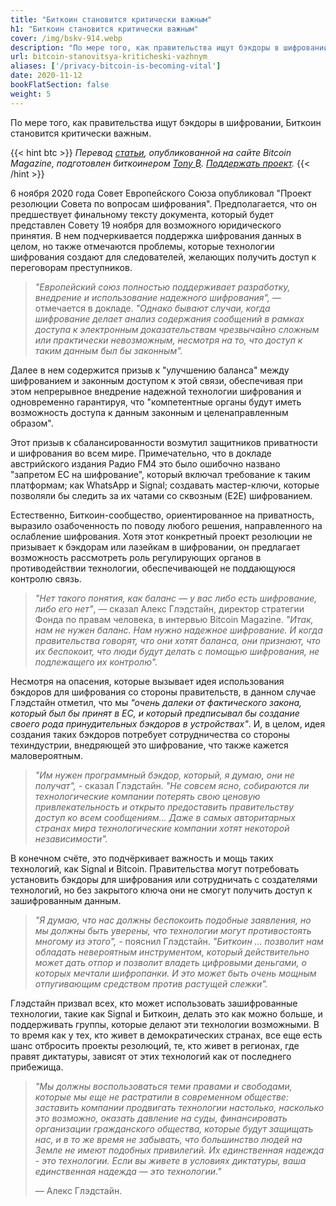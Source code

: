 ```yaml
---
title: "Биткоин становится критически важным"
h1: "Биткоин становится критически важным"
cover: /img/bskv-914.webp
description: "По мере того, как правительства ищут бэкдоры в шифровании, Биткоин становится критически важным."
url: bitcoin-stanovitsya-kriticheski-vazhnym
aliases: ['/privacy-bitcoin-is-becoming-vital']
date: 2020-11-12
bookFlatSection: false
weight: 5
---
```


По мере того, как правительства ищут бэкдоры в шифровании, Биткоин становится критически важным.

{{< hint btc >}}
_Перевод [статьи](https://bitcoinmagazine.com/articles/as-governments-seek-encryption-backdoors-bitcoin-becomes-critical), опубликованной на сайте Bitcoin Magazine, подготовлен биткоинером [Tony ₿](https://twitter.com/TonyCrusoe). [Поддержать проект](/contribute/)._
{{< /hint >}}

6 ноября 2020 года Совет Европейского Союза опубликовал "Проект резолюции Совета по вопросам шифрования". Предполагается, что он предшествует финальному тексту документа, который будет представлен Совету 19 ноября для возможного юридического принятия. В нем подчеркивается поддержка шифрования данных в целом, но также отмечаются проблемы, которые технологии шифрования создают для следователей, желающих получить доступ к переговорам преступников.

> _"Европейский союз полностью поддерживает разработку, внедрение и использование надежного шифрования", —_ отмечается в докладе. _"Однако бывают случаи, когда шифрование делает анализ содержания сообщений в рамках доступа к электронным доказательствам чрезвычайно сложным или практически невозможным, несмотря на то, что доступ к таким данным был бы законным"._

Далее в нем содержится призыв к "улучшению баланса" между шифрованием и законным доступом к этой связи, обеспечивая при этом непрерывное внедрение надежной технологии шифрования и одновременно гарантируя, что "компетентные органы будут иметь возможность доступа к данным законным и целенаправленным образом".

Этот призыв к сбалансированности возмутил защитников приватности и шифрования во всем мире. Примечательно, что в докладе австрийского издания Радио FM4 это было ошибочно названо "запретом ЕС на шифрование", который включал требование к таким платформам; как WhatsApp и Signal; создавать мастер-ключи, которые позволяли бы следить за их чатами со сквозным (E2E) шифрованием.

Естественно, Биткоин-сообщество, ориентированное на приватность, выразило озабоченность по поводу любого решения, направленного на ослабление шифрования. Хотя этот конкретный проект резолюции не призывает к бэкдорам или лазейкам в шифровании, он предлагает возможность рассмотреть роль регулирующих органов в противодействии технологии, обеспечивающей не поддающуюся контролю связь.

> _"Нет такого понятия, как баланс — у вас либо есть шифрование, либо его нет"_, — сказал Алекс Глэдстайн, директор стратегии Фонда по правам человека, в интервью Bitcoin Magazine. _"Итак, нам не нужен баланс. Нам нужно надежное шифрование. И когда правительства говорят, что они хотят баланса, они признают, что их беспокоит, что люди будут делать с помощью шифрования, не подлежащего их контролю"._

Несмотря на опасения, которые вызывает идея использования бэкдоров для шифрования со стороны правительств, в данном случае Глэдстайн отметил, что мы _"очень далеки от фактического закона, который был бы принят в ЕС, и который предписывал бы создание своего рода принудительных бэкдоров в устройствах"_. И, в целом, идея создания таких бэкдоров потребует сотрудничества со стороны техиндустрии, внедряющей это шифрование, что также кажется маловероятным.

> _"Им нужен программный бэкдор, который, я думаю, они не получат", -_ сказал Глэдстайн. _"Не совсем ясно, собираются ли технологические компании потерять свою ценовую привлекательность и открыто предоставить правительству доступ ко всем сообщениям... Даже в самых авторитарных странах мира технологические компании хотят некоторой независимости"._

В конечном счёте, это подчёркивает важность и мощь таких технологий, как Signal и Bitcoin. Правительства могут потребовать установить бэкдоры для шифрования или сотрудничать с создателями технологий, но без закрытого ключа они не смогут получить доступ к зашифрованным данным.

> _"Я думаю, что нас должны беспокоить подобные заявления, но мы должны быть уверены, что технологии могут противостоять многому из этого", -_ пояснил Глэдстайн. _"Биткоин … позволит нам обладать невероятным инструментом, который действительно может дать отпор и позволит владеть цифровыми деньгами, о которых мечтали шифропанки. И это может быть очень мощным отпугивающим средством против растущей слежки"._

Глэдстайн призвал всех, кто может использовать зашифрованные технологии, такие как Signal и Биткоин, делать это как можно больше, и поддерживать группы, которые делают эти технологии возможными. В то время как у тех, кто живет в демократических странах, все еще есть шанс отбросить проекты резолюций, те, кто живет в регионах, где правят диктатуры, зависят от этих технологий как от последнего прибежища.

> _"Мы должны воспользоваться теми правами и свободами, которые мы еще не растратили в современном обществе: заставить компании продвигать технологии настолько, насколько это возможно, оказать давление на суды, финансировать организации гражданского общества, которые будут защищать нас, и в то же время не забывать, что большинство людей на Земле не имеют подобных привилегий. Их единственная надежда - это технологии. Если вы живете в условиях диктатуры, ваша единственная надежда — это технологии."_
> 
> — Алекс Глэдстайн.